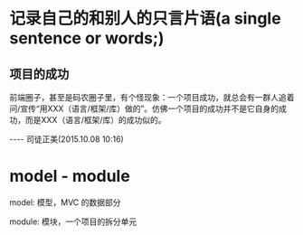 # 记录自己的和别人的只言片语(a single sentence or words;)

## 项目的成功

前端圈子，甚至是码农圈子里，有个怪现象：一个项目成功，就总会有一群人追着问/宣传“用XXX（语言/框架/库）做的”。仿佛一个项目的成功并不是它自身的成功，而是XXX（语言/框架/库）的成功似的。

---- 司徒正美(2015.10.08 10:16)

#  model - module

model: 模型，MVC 的数据部分

module: 模块，一个项目的拆分单元

